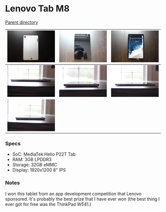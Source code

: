 # Lenovo Tab M8
[Parent directory](../index.md)

| ![image](IMG_6643.JPG) | ![image](IMG_6645.JPG) | ![image](IMG_6646.JPG)
|:---:|:---:|:---:|
| ![image](IMG_6649.JPG) | ![image](IMG_6650.JPG) | ![image](IMG_6651.JPG)
| ![image](IMG_6652.JPG)

### Specs

* SoC: MediaTek Helio P22T Tab
* RAM: 3GB LPDDR3
* Storage: 32GB eMMC
* Display: 1920x1200 8" IPS

### Notes
I won this tablet from an app development competition that Lenovo sponsored. It's probably the best prize that I have ever won (the best thing I ever got for free was the ThinkPad W541.)
